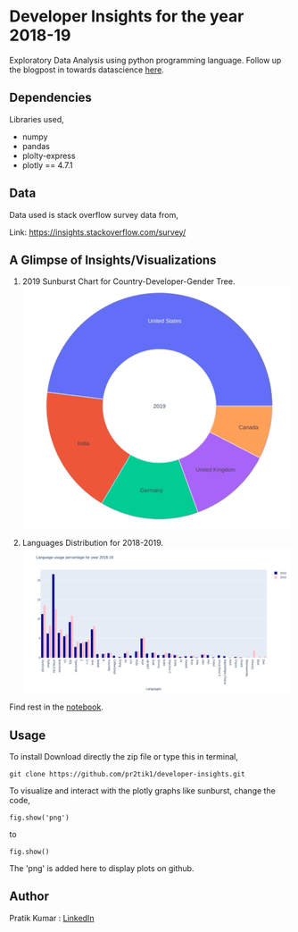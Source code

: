 # Developer Insights for the year 2018-19

Exploratory Data Analysis using python programming language. Follow up the blogpost in towards datascience [here](https://medium.com/@pratikbaitha04/what-happens-to-developers-in-2020-5bdb59e09f84).

## Dependencies

Libraries used,
  - numpy
  - pandas
  - plolty-express
  - plotly == 4.7.1

## Data 
Data used is stack overflow survey data from,

Link: https://insights.stackoverflow.com/survey/

## A Glimpse of Insights/Visualizations
1. 2019 Sunburst Chart for Country-Developer-Gender Tree.
![alt text](https://github.com/pr2tik1/developer-insights/blob/master/2019.gif?raw=true)

2. Languages Distribution for 2018-2019.
![alt text](https://github.com/pr2tik1/developer-insights/blob/master/languages.png?raw=true)

Find rest in the [notebook](https://github.com/pr2tik1/developer-insights/blob/master/developer-insights.ipynb).

## Usage 
To install
Download directly the zip file or type this in terminal,
```
git clone https://github.com/pr2tik1/developer-insights.git
```

To visualize and interact with the plotly graphs like sunburst, change the code,
  ```
  fig.show('png')
  ```
   to 
  ```
  fig.show()
  ```
  The 'png' is added here to display plots on github.

## Author
Pratik Kumar : [LinkedIn](https://www.linkedin.com/in/pratik-kumar98/) 

